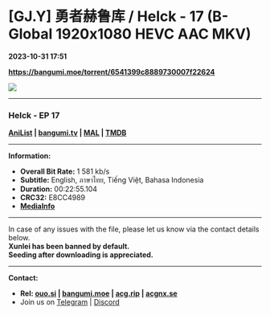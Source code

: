 # [GJ.Y] 勇者赫鲁库 / Helck - 17 (B-Global 1920x1080 HEVC AAC MKV)

**2023-10-31 17:51**

**https://bangumi.moe/torrent/6541399c8889730007f22624**

![](https://rr1---bg.raws.dev/bfs/intl/management/62268c491224d7cd0b6bfe363828a8e77a9db7c9.png@960w_540h_100Q_1c.jpg)

* * *

### **__Helck__** - EP 17

**[AniList](https://anilist.co/anime/145140) | [bangumi.tv](https://bgm.tv/subject/369784) | [MAL](https://myanimelist.net/anime/51020) | [TMDB](https://www.themoviedb.org/tv/157571-helck)**

* * *

**Information:**

*   **Overall Bit Rate:** 1 581 kb/s
*   **Subtitle:** English, ภาษาไทย, Tiếng Việt, Bahasa Indonesia
*   **Duration:** 00:22:55.104
*   **CRC32:** E8CC4989
*   **[MediaInfo](https://rr1---nfo.raws.dev/%5BGJ.Y%5D%20%E5%8B%87%E8%80%85%E8%B5%AB%E9%B2%81%E5%BA%93%20-%2017%20%28B-Global%201920x1080%20HEVC%20AAC%20MKV%29%20%5BE8CC4989%5D.mkv.nfo)**

* * *

In case of any issues with the file, please let us know via the contact details below.  
**Xunlei has been banned by default.**  
**Seeding after downloading is appreciated.**

* * *

**Contact:**

*   **Rel: [ouo.si](https://ouo.si/user/BraveSail) | [bangumi.moe](https://bangumi.moe/search/63e4b7585fa12c0007949b88) | [acg.rip](https://acg.rip/user/5570) | [acgnx.se](https://share.acgnx.se/user-529-1.html)**
*   Join us on [Telegram](https://kirara-fantasia.moe/telegram) | [Discord](https://kirara-fantasia.moe/discord)